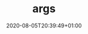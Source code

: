 ---
title: args
description: How to pass your own arguments from the cli.
date: 2020-08-05T20:39:49+01:00
lastmod: 2020-08-05T20:39:49+01:00
draft: false
seo_article_headline: Custom cli arguments for a task-runner pipeline.
seo_description: Pass your own cli input arguments & switches to your task automation pipelines without writing any code.
seo_is_carousel: true
---